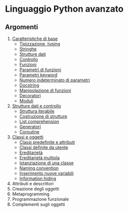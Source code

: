 # Linguaggio Python avanzato

## Argomenti

1. [Caratteristiche di base](1_Caratteristiche_di_base.ipynb)
    - [Tipizzazione, typing](1_Caratteristiche_di_base.ipynb#Tipizzazione-typing)
    - [Stringhe](1_Caratteristiche_di_base.ipynb#Stringhe)
    - [Strutture dati](1_Caratteristiche_di_base.ipynb#Strutture-dati)
    - [Controllo](1_Caratteristiche_di_base.ipynb#Controllo)
    - [Funzioni](1_Caratteristiche_di_base.ipynb#Funzioni)
    - [Parametri di funzioni](1_Caratteristiche_di_base.ipynb#Parametri-di-funzioni)
    - [Parametri keyword](1_Caratteristiche_di_base.ipynb#Parametri-keyword)
    - [Numero indeterminato di parametri](1_Caratteristiche_di_base.ipynb#Numero-indeterminato-di-parametri)
    - [Docstring](1_Caratteristiche_di_base.ipynb#Docstring)
    - [Manipolazione di funzioni](1_Caratteristiche_di_base.ipynb#Manipolazione-di-funzioni)
    - [Decoratori](1_Caratteristiche_di_base.ipynb#Decoratori)
    - [Moduli](1_Caratteristiche_di_base.ipynb#Moduli)
2. [Strutture dati e controllo](2_Strutture_dati_e_controllo.ipynb)
    - [Struttura iterabile](2_Strutture_dati_e_controllo.ipynb#Struttura-iterabile)
    - [Costruzione di strutture](2_Strutture_dati_e_controllo.ipynb#Costruzione-di-strutture)
    - [List comprehension](2_Strutture_dati_e_controllo.ipynb#List-comprehension)
    - [Generatori](2_Strutture_dati_e_controllo.ipynb#Generatori)
    - [Coroutine](2_Strutture_dati_e_controllo.ipynb#Coroutine)
3. [Classi e oggetti](3_Classi_e_oggetti.ipynb)
    - [Classi predefinite e attributi](3_Classi_e_oggetti.ipynb#Classi-predefinite-e-attributi)
    - [Classi definite da utente](3_Classi_e_oggetti.ipynb#Classi-definite-da-utente)
    - [Ereditarietà](3_Classi_e_oggetti.ipynb#Ereditarietà)
    - [Ereditarietà multipla](3_Classi_e_oggetti.ipynb#Ereditarietà-multipla)
    - [Istanziazione di una classe](3_Classi_e_oggetti.ipynb#Istanziazione-di-una-classe)
    - [Naming convention](3_Classi_e_oggetti.ipynb#Naming-convention)
    - [Inserimento nuove variabili](3_Classi_e_oggetti.ipynb#Inserimento-nuove-variabili)
    - [Information hiding](3_Classi_e_oggetti.ipynb#Information-hiding)
4. Attributi e descrittori
5. Creazione degli oggetti
6. Metaprogramming
7. Programmazione funzionale
8. Complementi sugli oggetti

